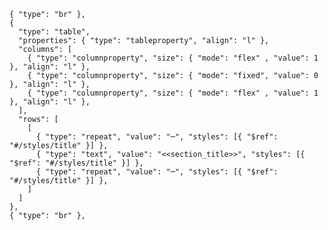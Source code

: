     { "type": "br" },
    {
      "type": "table",
      "properties": { "type": "tableproperty", "align": "l" },
      "columns": [
        { "type": "columnproperty", "size": { "mode": "flex" , "value": 1 }, "align": "l" },
        { "type": "columnproperty", "size": { "mode": "fixed", "value": 0 }, "align": "l" },
        { "type": "columnproperty", "size": { "mode": "flex" , "value": 1 }, "align": "l" },
      ],
      "rows": [
        [
          { "type": "repeat", "value": "─", "styles": [{ "$ref": "#/styles/title" }] },
          { "type": "text", "value": "<<section_title>>", "styles": [{ "$ref": "#/styles/title" }] },
          { "type": "repeat", "value": "─", "styles": [{ "$ref": "#/styles/title" }] },
        ]
      ]
    },
    { "type": "br" },


